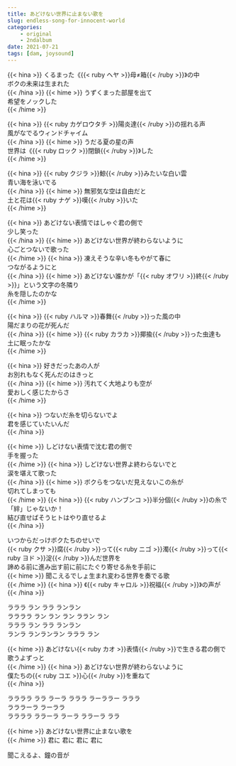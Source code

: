 ```yaml
---
title: あどけない世界に止まない歌を
slug: endless-song-for-innocent-world
categories:
    - original
    - 2ndalbum
date: 2021-07-21
tags: [dam, joysound]
---
```


{{< hina >}}
くるまった《{{< ruby ヘヤ >}}母≠箱{{< /ruby >}}》の中  
ボクの未来は生まれた  
{{< /hina >}}
{{< hime >}}
うずくまった部屋を出て  
希望をノックした  
{{< /hime >}}

{{< hina >}}
{{< ruby カゲロウタチ >}}陽炎達{{< /ruby >}}の揺れる声  
風がなでるウィンドチャイム  
{{< /hina >}}
{{< hime >}}
うだる夏の星の声  
世界は《{{< ruby ロック >}}閉鎖{{< /ruby >}}》した  
{{< /hime >}}

{{< hina >}}
{{< ruby クジラ >}}鯨{{< /ruby >}}みたいな白い雲  
青い海を泳いでる  
{{< /hina >}}
{{< hime >}}
無邪気な空は自由だと  
土と花は{{< ruby ナゲ >}}嘆{{< /ruby >}}いた  
{{< /hime >}}

{{< hina >}}
あどけない表情ではしゃぐ君の側で  
少し笑った  
{{< /hina >}}
{{< hime >}}
あどけない世界が終わらないように  
心ごとつないで歌った  
{{< /hime >}}
{{< hina >}}
凍えそうな辛い冬もやがて春に  
つながるようにと  
{{< /hina >}}
{{< hime >}}
あどけない誰かが「{{< ruby オワリ >}}終{{< /ruby >}}」という文字の冬隣り  
糸を隠したのかな  
{{< /hime >}}

{{< hina >}}
{{< ruby ハルマ >}}春舞{{< /ruby >}}った風の中  
陽だまりの花が死んだ  
{{< /hina >}}
{{< hime >}}
{{< ruby カラカ >}}揶揄{{< /ruby >}}った虫達も  
土に眠ったかな  
{{< /hime >}}

{{< hina >}}
好きだったあの人が  
お別れもなく死んだのはきっと  
{{< /hina >}}
{{< hime >}}
汚れてく大地よりも空が  
愛おしく感じたからさ  
{{< /hime >}}

{{< hina >}}
つないだ糸を切らないでよ  
君を感じていたいんだ  
{{< /hina >}}

{{< hime >}}
しどけない表情で沈む君の側で  
手を握った  
{{< /hime >}}
{{< hina >}}
しどけない世界よ終わらないでと  
涙を堪えて歌った  
{{< /hina >}}
{{< hime >}}
ボクらをつないだ見えないこの糸が  
切れてしまっても  
{{< /hime >}}
{{< hina >}}
{{< ruby ハンブンコ >}}半分個{{< /ruby >}}の糸で「絆」じゃないか！  
結び直せばそうヒトはやり直せるよ  
{{< /hina >}}

いつからだっけボクたちのせいで  
{{< ruby クサ >}}腐{{< /ruby >}}って{{< ruby ニゴ >}}濁{{< /ruby >}}って{{< ruby ヨド >}}淀{{< /ruby >}}んだ世界を  
諦める前に進み出す前に前にたぐり寄せる糸を手前に  
{{< hime >}}
聞こえるでしょ生まれ変わる世界を奏でる歌  
{{< /hime >}}
{{< hina >}}
《{{< ruby キャロル >}}祝福{{< /ruby >}}》の声が  
{{< /hina >}}

ラララ ラン ララ ランラン  
ララララ ラン ラン ラン ララン ラン  
ラララ ラン ララ ランラン  
ランラ ランランラン ラララ ラン  

{{< hime >}}
あどけない{{< ruby カオ >}}表情{{< /ruby >}}で生きる君の側で  
歌うよずっと  
{{< /hime >}}
{{< hina >}}
あどけない世界が終わらないように  
僕たちの{{< ruby コエ >}}心{{< /ruby >}}を重ねて  
{{< /hina >}}

ララララ ララ ラーラ ラララ ラーララー ラララ  
ラララーラ ラーララ  
ララララ ララーラ ラーラ ララーラ ララ  

{{< hime >}}
あどけない世界に止まない歌を  
{{< /hime >}}
君に 君に 君に 君に  

聞こえるよ、鐘の音が  